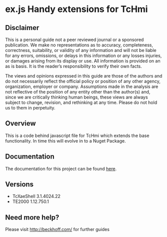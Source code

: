 # ex.js Handy extensions for TcHmi

## Disclaimer
This is a personal guide not a peer reviewed journal or a sponsored publication. We make
no representations as to accuracy, completeness, correctness, suitability, or validity of any
information and will not be liable for any errors, omissions, or delays in this information or any
losses injuries, or damages arising from its display or use. All information is provided on an as
is basis. It is the reader’s responsibility to verify their own facts.

The views and opinions expressed in this guide are those of the authors and do not
necessarily reflect the official policy or position of any other agency, organization, employer or
company. Assumptions made in the analysis are not reflective of the position of any entity
other than the author(s) and, since we are critically thinking human beings, these views are
always subject to change, revision, and rethinking at any time. Please do not hold us to them
in perpetuity.

## Overview 
This is a code behind javascript file for TcHmi which extends the base functionality.  In time this will evolve in to a Nuget Package. 

## Documentation
The documentation for this project can be found [here](https://benhar-dev.github.io/template-github-with-docs/). 

## Versions
* TcXaeShell 3.1.4024.22
* TE2000 1.12.750.1

## Need more help?
Please visit http://beckhoff.com/ for further guides
